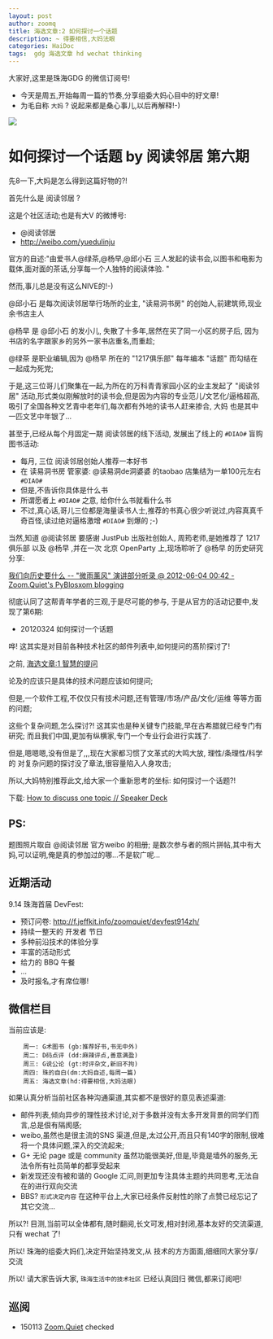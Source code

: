 ```yaml
---
layout: post
author: zoomq
title: 海选文章:2 如何探讨一个话题
description: ~ 得要相信,大妈法眼
categories: HaiDoc
tags:  gdg 海选文章 hd wechat thinking
---
```


大家好,这里是珠海GDG 的微信订阅号!

- 今天是周五,开始每周一篇的节奏,分享组委大妈心目中的好文章!
- 为毛自称 `大妈` ? 说起来都是桑心事儿,以后再解释!-)



![](http://0.zoomquiet.top/ZHGDG/wechat/130823-hd2-how2discuss.jpg)

# 如何探讨一个话题 by 阅读邻居 第六期

先8一下,大妈是怎么得到这篇好物的?!

首先什么是 阅读邻居 ?

这是个社区活动;也是有大V 的微博号:

- @阅读邻居 
- http://weibo.com/yuedulinju

官方的自述:"由爱书人@绿茶,@杨早,@邱小石 三人发起的读书会,以图书和电影为载体,面对面的茶话,分享每一个人独特的阅读体验. "

<!--more-->

然而,事儿总是没有这么NIVE的!-)

@邱小石 是每次阅读邻居举行场所的业主, "读易洞书房" 的创始人,前建筑师,现业余书店主人

@杨早 是 @邱小石 的发小儿, 失散了十多年,居然在买了同一小区的房子后, 因为书店的名字跟家乡的另外一家书店重名,而重趁;

@绿茶 是职业编辑,因为 @杨早 所在的 "1217俱乐部" 每年编本 "话题" 而勾结在一起成为死党;

于是,这三位哥儿们聚集在一起,为所在的万科青青家园小区的业主发起了 "阅读邻居" 活动,形式类似刚解放时的读书会,但是因为内容的专业范儿/文艺化/逼格超高,吸引了全国各种文艺青中老年们,每次都有外地的读书人赶来掺合, 大妈 也是其中一匹文艺中年银了...

甚至于,已经从每个月固定一期 阅读邻居的线下活动, 发展出了线上的 `#DIAO#` 盲购图书活动:

- 每月, 三位 阅读邻居创始人推荐一本好书
- 在 读易洞书房 管家婆: @读易洞de洞婆婆 的taobao 店集结为一单100元左右 `#DIAO#`
- 但是,不告诉你具体是什么书
- 所谓愿者上 `#DIAO#` 之意, 给你什么书就看什么书
- 不过,真心话,哥儿三位都是海量读书人士,推荐的书真心很少听说过,内容真真千奇百怪,读过绝对逼格激增 `#DIAO#` 到爆的 ;-)
 
当然,知道 @阅读邻居 要感谢 JustPub 出版社创始人, 周筠老师,是她推荐了 1217俱乐部 以及 @杨早 ,并在一次 北京 OpenParty 上,现场聆听了 @杨早 的历史研究分享:

[我们向历史要什么 -- "微雨薰风" 演讲部分听录 @ 2012-06-04 00:42 - Zoom.Quiet's PyBlosxom blogging](http://blog.zoomquiet.org/pyblosxom/oss/openparty-smell-rainwind-2012-06-04-00-42.html)

彻底认同了这帮青年学者的三观,于是尽可能的参与, 于是从官方的活动记要中,发现了第6期:

- 20120324 如何探讨一个话题

哗! 这其实是对目前各种技术社区的邮件列表中,如何提问的髙阶探讨了!

之前, [海选文章:1 智慧的提问](http://zhgdg.gitcafe.com/2013-08/hd1-askquestion/) 

论及的应该只是具体的技术问题应该如何提问;

但是,一个软件工程,不仅仅只有技术问题,还有管理/市场/产品/文化/运维 等等方面的问题;

这些个复杂问题,怎么探讨?! 这其实也是种关键专门技能,早在古希腊就已经专门有研究;
而且我们中国,更加有纵横家,专门一个专业行会进行实践了.

但是,嗯嗯嗯,没有但是了,,,现在大家都习惯了文革式的大鸣大放,
理性/条理性/科学的 对复杂问题的探讨没了章法,很容量陷入人身攻击;

所以,大妈特别推荐此文,给大家一个重新思考的坐标: 如何探讨一个话题?!

下载: [How to discuss one topic // Speaker Deck](https://speakerdeck.com/zoomquiet/how-to-discuss-one-topic)


## PS:

题图照片取自 @阅读邻居 官方weibo 的相册; 是数次参与者的照片拼帖,其中有大妈,可以证明,俺是真的参加过的哪...不是软广呢...

## 近期活动


9.14 珠海首届 DevFest:

- 预订问卷: http://f.jeffkit.info/zoomquiet/devfest914zh/     
- 持续一整天的 开发者 节日
- 多种前沿技术的体验分享
- 丰富的活动形式
- 给力的 BBQ 午餐
- ... 
- 及时报名,才有席位哪!


## 微信栏目
当前应该是: 

        周一: G术图书 (gb:推荐好书,书无中外)
        周二: D码点评 (dd:麻辣评点,善意满盈)
        周三: G说公论 (gt:时评杂文,新旧不拘)
        周四: 珠的自白(dm:大妈自述,每周一篇)
        周五: 海选文章(hd:得要相信,大妈法眼)


如果认真分析当前社区各种沟通渠道,其实都不是很好的意见表述渠道:

- 邮件列表,倾向异步的理性技术讨论,对于多数并没有太多开发背景的同学们而言,总是佷有隔阂感;
- weibo,虽然也是很主流的SNS 渠道,但是,太过公开,而且只有140字的限制,很难将一个具体问题,深入的交流起来;
- G+ 无论 page 或是 community 虽然功能很美好,但是,毕竟是墙外的服务,无法令所有社员简单的都享受起来
- 新发现还没有被和谐的 Google 汇问,则更加专注具体主题的共同思考,无法自在的进行双向交流
- BBS? `形式决定内容` 在这种平台上,大家已经条件反射性的除了点赞已经忘记了其它交流... 

所以?! 目测,当前可以全体都有,随时翻阅,长文可发,相对封闭,基本友好的交流渠道,只有 wechat 了!

所以! 珠海的组委大妈们,决定开始坚持发文,从 技术的方方面面,细细同大家分享/交流

所以! 请大家告诉大家,  `珠海生活中的技术社区` 已经认真回归 微信,都来订阅吧!



## 巡阅
- 150113 [Zoom.Quiet](http://zoomquiet.io/) checked



